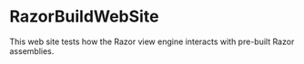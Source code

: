 RazorBuildWebSite
===

This web site tests how the Razor view engine interacts with pre-built Razor assemblies.